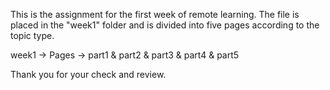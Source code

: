 This is the assignment for the first week of remote learning. The file is placed in the "week1" folder and is divided into five pages according to the topic type.

week1 -> Pages -> part1 & part2 & part3 & part4 & part5

 Thank you for your check and review.

